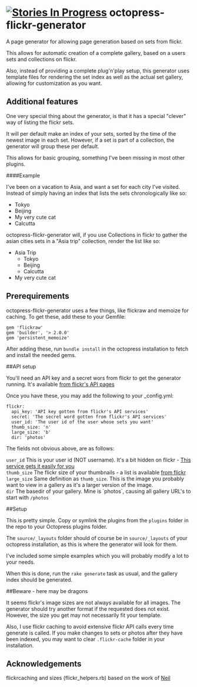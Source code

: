 [![Stories In Progress](https://badge.waffle.io/jesperrasmussen/octopress-flickr-generator.png?label=in+progress&title=In+Progress)](https://waffle.io/jesperrasmussen/octopress-flickr-generator)
octopress-flickr-generator
=======================

A page generator for allowing page generation based on sets from flickr.

This allows for automatic creation of a complete gallery, based on a users sets and collections on flickr.

Also, instead of providing a complete plug'n'play setup, this generator uses template files for rendering the set index as well as the actual set gallery, allowing for customization as you want.

## Additional features

One very special thing about the generator, is that it has a special "clever" way of listing the flickr sets.

It will per default make an index of your sets, sorted by the time of the newest image in each set. However, if a set is part of a collection, the generator will group these per default.

This allows for basic grouping, something I've been missing in most other plugins.

####Example

I've been on a vacation to Asia, and want a set for each city I've visited. Instead of simply having an index that lists the sets chronologically like so:

 * Tokyo
 * Beijing
 * My very cute cat
 * Calcutta

octopress-flickr-generator will, if you use Collections in flickr to gather the asian cities sets in a "Asia trip" collection, render the list like so:

 * Asia Trip
 	* Tokyo
 	* Beijing
 	* Calcutta
 * My very cute cat 


## Prerequirements

octopress-flickr-generator uses a few things, like flickraw and memoize for caching. To get these, add these to your Gemfile:

	gem 'flickraw'
	gem 'builder', '> 2.0.0'
	gem 'persistent_memoize'
	
After adding these, run `bundle install` in the octopress installation to fetch and install the needed gems.

##API setup

You'll need an API key and a secret wors from flickr to get the generator running. It's available [from flickr's API pages](http://www.flickr.com/services/developer/api/)

Once you have these, you may add the following to your _config.yml:

	flickr:
	  api_key: 'API key gotten from flickr's API services'
	  secret: 'The secret word gotten from flickr's API services'
	  user_id: 'The user id of the user whose sets you want'
	  thumb_size: 'n'
	  large_size: 'b'
	  dir: 'photos'
	  
The fields not obvious above, are as follows:

`user_id` This is your user id (NOT username). It's a bit hidden on flickr - [This service gets it easily for you](http://idgettr.com)  
`thumb_size` The flickr size of your thumbnails - a list is available [from flickr](http://www.flickr.com/services/api/misc.urls.html)  
`large_size` Same definition as `thumb_size`. This is the image you probably want to view in a gallery as it's a larger version of the image.  
`dir` The basedir of your gallery. Mine is ´photos´, causing all gallery URL's to start with `/photos`

##Setup

This is pretty simple. Copy or symlink the plugins from the `plugins` folder in the repo to your Octopress plugins folder. 

The `source/_layouts` folder should of course be in `source/_layouts` of your octopress installation, as this is where the generator will look for them.

I've included some simple examples which you will probably modify a lot to your needs.

When this is done, run the `rake generate` task as usual, and the gallery index should be generated.

##Beware - here may be dragons

It seems flickr's image sizes are not always available for all images. The generator should try another format if the requested does not exist. However, the size you get may not necessarily fit your template.

Also, I use flickr caching to avoid extensive flickr API calls every time generate is called. If you make changes to sets or photos after they have been indexed, you may want to clear `.flickr-cache` folder in your installation.

## Acknowledgements

flickrcaching and sizes (flickr_helpers.rb) based on the work of [Neil](https://raw.github.com/neilk/octopress-flickr)
